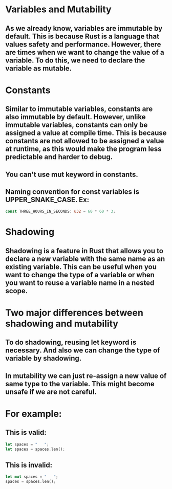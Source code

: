 # Variables and Mutability

## As we already know, variables are immutable by default. This is because Rust is a language that values safety and performance. However, there are times when we want to change the value of a variable. To do this, we need to declare the variable as mutable.


# Constants

## Similar to immutable variables, constants are also immutable by default. However, unlike immutable variables, constants can only be assigned a value at compile time. This is because constants are not allowed to be assigned a value at runtime, as this would make the program less predictable and harder to debug.
## You can't use **mut** keyword in constants.
## Naming convention for const variables is UPPER_SNAKE_CASE. Ex:
```rust
const THREE_HOURS_IN_SECONDS: u32 = 60 * 60 * 3;
```


# Shadowing

## Shadowing is a feature in Rust that allows you to declare a new variable with the same name as an existing variable. This can be useful when you want to change the type of a variable or when you want to reuse a variable name in a nested scope.


# Two major differences between shadowing and mutability

## To do shadowing, reusing **let** keyword is necessary. And also we can change the type of variable by shadowing.
## In mutability we can just re-assign a new value of same type to the variable. This might become unsafe if we are not careful.


# For example:
## This is valid:
```rust
let spaces = "   ";
let spaces = spaces.len();
```

## This is invalid:
```rust
let mut spaces = "   ";
spaces = spaces.len();
```
